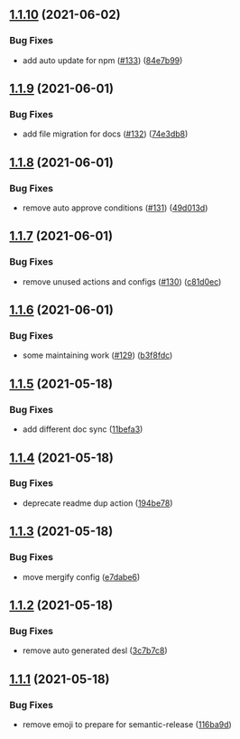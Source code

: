 ## [1.1.10](https://github.com/tianhaoz95/fastlane-plugin-flutter_version/compare/v1.1.9...v1.1.10) (2021-06-02)


### Bug Fixes

* add auto update for npm ([#133](https://github.com/tianhaoz95/fastlane-plugin-flutter_version/issues/133)) ([84e7b99](https://github.com/tianhaoz95/fastlane-plugin-flutter_version/commit/84e7b99f27ea6af01312996f21609cbb9da6c7bf))

## [1.1.9](https://github.com/tianhaoz95/fastlane-plugin-flutter_version/compare/v1.1.8...v1.1.9) (2021-06-01)


### Bug Fixes

* add file migration for docs ([#132](https://github.com/tianhaoz95/fastlane-plugin-flutter_version/issues/132)) ([74e3db8](https://github.com/tianhaoz95/fastlane-plugin-flutter_version/commit/74e3db8338e2e1459c27f78ccaf03b3300c89c45))

## [1.1.8](https://github.com/tianhaoz95/fastlane-plugin-flutter_version/compare/v1.1.7...v1.1.8) (2021-06-01)


### Bug Fixes

* remove auto approve conditions ([#131](https://github.com/tianhaoz95/fastlane-plugin-flutter_version/issues/131)) ([49d013d](https://github.com/tianhaoz95/fastlane-plugin-flutter_version/commit/49d013df08dda3c0e74e956d6dc6040d07205c3c))

## [1.1.7](https://github.com/tianhaoz95/fastlane-plugin-flutter_version/compare/v1.1.6...v1.1.7) (2021-06-01)


### Bug Fixes

* remove unused actions and configs ([#130](https://github.com/tianhaoz95/fastlane-plugin-flutter_version/issues/130)) ([c81d0ec](https://github.com/tianhaoz95/fastlane-plugin-flutter_version/commit/c81d0ec10b35df70ba4a653c574060df3b684724))

## [1.1.6](https://github.com/tianhaoz95/fastlane-plugin-flutter_version/compare/v1.1.5...v1.1.6) (2021-06-01)


### Bug Fixes

* some maintaining work ([#129](https://github.com/tianhaoz95/fastlane-plugin-flutter_version/issues/129)) ([b3f8fdc](https://github.com/tianhaoz95/fastlane-plugin-flutter_version/commit/b3f8fdcb0d7569b5d6526d4e9fde74ebcd997925))

## [1.1.5](https://github.com/tianhaoz95/fastlane-plugin-flutter_version/compare/v1.1.4...v1.1.5) (2021-05-18)


### Bug Fixes

* add different doc sync ([11befa3](https://github.com/tianhaoz95/fastlane-plugin-flutter_version/commit/11befa303f0acd758394bb090172ae0a09779b23))

## [1.1.4](https://github.com/tianhaoz95/fastlane-plugin-flutter_version/compare/v1.1.3...v1.1.4) (2021-05-18)


### Bug Fixes

* deprecate readme dup action ([194be78](https://github.com/tianhaoz95/fastlane-plugin-flutter_version/commit/194be78f4866dc2d8446a063f8cc4c462261ef2f))

## [1.1.3](https://github.com/tianhaoz95/fastlane-plugin-flutter_version/compare/v1.1.2...v1.1.3) (2021-05-18)


### Bug Fixes

* move mergify config ([e7dabe6](https://github.com/tianhaoz95/fastlane-plugin-flutter_version/commit/e7dabe647644e054609456f859afb311bd8694e0))

## [1.1.2](https://github.com/tianhaoz95/fastlane-plugin-flutter_version/compare/v1.1.1...v1.1.2) (2021-05-18)


### Bug Fixes

* remove auto generated desl ([3c7b7c8](https://github.com/tianhaoz95/fastlane-plugin-flutter_version/commit/3c7b7c86935418e2c6c91e00d995abca0797a20b))

## [1.1.1](https://github.com/tianhaoz95/fastlane-plugin-flutter_version/compare/v1.1.0...v1.1.1) (2021-05-18)


### Bug Fixes

* remove emoji to prepare for semantic-release ([116ba9d](https://github.com/tianhaoz95/fastlane-plugin-flutter_version/commit/116ba9d89e9c24f8c5eb160e971c02efb7382f4b))
